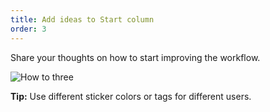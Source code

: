 ```yaml
---
title: Add ideas to Start column
order: 3
---
```


Share your thoughts on how to start improving the  workflow.

![How to three](https://realtimeboard.com/api/inspiration-center/dev/content/gif/Retro-step-three.gif)

**Tip:** Use different sticker colors or tags for different users.

